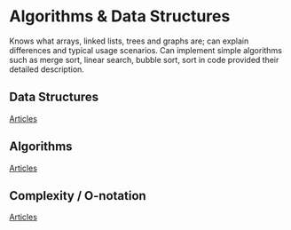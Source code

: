 # Algorithms & Data Structures

Knows what arrays, linked lists, trees and graphs are; can explain differences and typical usage scenarios.
Can implement simple algorithms such as merge sort, linear search, bubble sort, sort in code provided their detailed description.

## Data Structures

[Articles](./data_structures.md)

## Algorithms

[Articles](./algorithms.md)

## Complexity / O-notation

[Articles](./complexity.md)